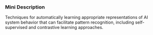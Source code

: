 ### Mini Description

Techniques for automatically learning appropriate representations of AI system behavior that can facilitate pattern recognition, including self-supervised and contrastive learning approaches.
